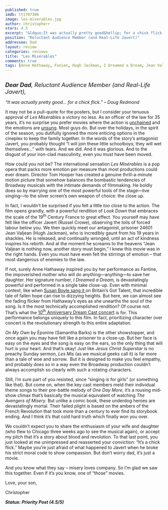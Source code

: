 ```yaml
---
published: true
imdb: tt1707386
image: les-miserables.jpg
author: christopherr 
stars: 4.5
excerpt: "&ldquo;It was actually pretty good&hellip; for a chick flick.&rdquo; &ndash; Doug Redmond"
position: "Reluctant Audience Member (and Real-Life Javert)"
addressee: Dad 
layout: review
categories: reviews
title: "Les Misérables"
comments: true
tags: [Anne Hathaway, Fanien, Hugh Jackman, I Dreamed a Dream, Jean Valjean, Les Mis, Les Miserables, Les Misrables, Letters, On My Own, One More Day, Russel Crow, Susan Boyle]
---
```

<div><p><span class="full-image-block ssNonEditable"><span><a href="/letters/2013/1/2/les-miserables.html"><img src="http://static.squarespace.com/static/5005f6bcc4aa41161b33e89e/5329cf1fe4b07c068ebf74de/5329cf1fe4b07c068ebf7783/1357159272183/Les%20Miserables.jpg" alt="" /></a></span></span></p>
<p><em style="font-size:130%;"><strong>Dear Dad</strong>, Reluctant Audience Member (and Real-Life Javert),</em></p>
<p><em>&ldquo;It was actually pretty good&hellip; for a chick flick.&rdquo; &ndash; Doug Redmond</em></p>
<p>It may not be a pull-quote for the posters, but I consider your tenuous approval of <em>Les Mis&eacute;rables</em> a victory no less. As an officer of the law for 35 years, it&rsquo;s no surprise you prefer movies where the action is <a href="/letters/2012/12/28/django-unchained.html">unchained</a> and the emotions are <a href="/letters/2012/11/9/skyfall.html">unsung</a>. Most guys do. But over the holidays, in the spirit of the season, you dutifully ignored the more enticing options in the cineplex to keep the family together. In the words of the story&rsquo;s antagonist Javert, you probably thought &ldquo;I will join these little schoolboys, they will wet themselves&hellip;&rdquo; with tears. And we did. And it was glorious. And to the disgust of your iron-clad masculinity, even you must have been moved.&nbsp;</p>
<p>How could you not be? The international sensation <em>Les Mis&eacute;rables</em> is a pop opera that packs more emotion per measure than most productions could ever dream. Director Tom Hooper has created a genuine thrill-a-minute motion picture that somehow balances the bombastic tendencies of Broadway musicals with the intimate demands of filmmaking. He boldly does so by marrying one of the most powerful tools of the stage&mdash;live singing&mdash;to the silver screen&rsquo;s own weapon of choice: the close up.</p>
<p>In fact, I wouldn&rsquo;t be surprised if you felt a little <em>too </em>close to the action. The film opens grandly, with a powerful rendition of <em>Look Down</em> that embraces the scale of the 19<sup>th</sup> Century France to great effect. You yourself may have felt like the officer Javert (Russel Crowe), observing the toils of forced labour below you. We then quickly meet our antagonist, prisoner 24601 Jean Valjean (Hugh Jackman), who is incredibly gaunt from his 19 years in shackles. He is released, and continually wronged, until an act of kindness inspires his rebirth. And at the moment he screams to the heavens &ldquo;Jean Valjean is nothing now, another story must begin,&rdquo; I knew this movie was in the right hands. Even you must have even felt the stirrings of emotion &ndash; that most dangerous of enemies to the law.</p>
<p>If not, surely Anne Hathaway inspired you by her performance as Fantine, the impoverished mother who will do anything&mdash;anything&mdash;to save her daughter. Her signature number, <em>I Dreamed a Dream,</em> is devastatingly powerful and performed in a single take close-up. Even with minimal context, like when <a href="http://www.youtube.com/watch?v=RxPZh4AnWyk">Susan Boyle sang it </a>on Britain&rsquo;s Got Talent, that incredible tale of fallen hope can rise to dizzying heights. But here, we can almost see the fading flicker from Hathaway&rsquo;s eyes as she unearths the soul of the song. Is it the most technically accomplished rendition? Of course not. That&rsquo;s what the <a href="http://www.youtube.com/watch?v=BMmF9el0S7k">10<sup>th</sup> Anniversary Dream Cast concert</a> is for. This performance belongs uniquely to this film. In fact, prioritizing character over concert is the revolutionary strength to this entire adaptation.</p>
<p><em>On My Own</em> by &Eacute;ponine (Samantha Barks) is the other showstopper, and once again you may have felt like a prisoner to a close-up. But her face is easy on the eyes and the song is easy on the ears, so the only thing that will hurt is your heart. And that&rsquo;s okay! Just like <em>Jesus Christ Superstar</em> is no preachy Sunday sermon, <em>Les Mis</em> (as we musical geeks call it) is far more than a tale of woe and sorrow. &nbsp;But it is designed to make you feel empathy, and probably does so in a way even the Broadway production couldn&rsquo;t always accomplish so clearly with such a rotating characters.</p>
<p>Still, I&rsquo;m sure part of you resisted, since &#8220;singing is for girls&rdquo; (or something like that). But come on, when the key cast members meld their individual theme songs to their pre-battle melody of <em>One Day More</em>, it&rsquo;s a rousing mid-show climax that&rsquo;s basically the musical equivalent of watching <em>The Avengers of Misery.</em> But unlike a comic book, these underdog heroes are devastatingly mortal. Their failed plight is based on the ambers of the French Revolution that took more than a century to ever find its storybook ending. And I think it&rsquo;s that cold hard truth which finally won you over.&nbsp;</p>
<p>We couldn&rsquo;t expect you to share the enthusiasm of your wife and daughter (who flew to Chicago three weeks ago to see the musical again), or accept my pitch that it&rsquo;s a story about blood and revolution. To that last point, you just looked at me unimpressed and reasserted your conviction: &ldquo;It&rsquo;s a chick flick.&rdquo; Maybe you&rsquo;re just afraid of what happened to Javert when he broke his strict moral code to show compassion. But don&rsquo;t worry dad, it&rsquo;s just a movie.</p>
<p>And you know what they say &ndash; misery loves company. So I&rsquo;m glad we saw this together. Even if it&rsquo;s you know, one of &ldquo;those&rdquo; movies.&nbsp;</p>
<p>Love, your son,</p>
<p>Christopher</p>
<p><strong><em>Status: Priority Post (4.5/5)</em></strong></p></div>
